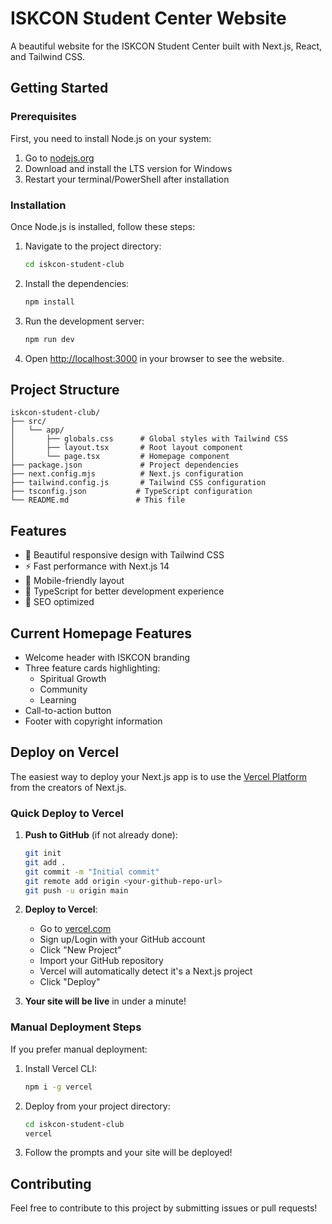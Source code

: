 # ISKCON Student Center Website

A beautiful website for the ISKCON Student Center built with Next.js, React, and Tailwind CSS.

## Getting Started

### Prerequisites

First, you need to install Node.js on your system:

1. Go to [nodejs.org](https://nodejs.org/)
2. Download and install the LTS version for Windows
3. Restart your terminal/PowerShell after installation

### Installation

Once Node.js is installed, follow these steps:

1. Navigate to the project directory:
   ```bash
   cd iskcon-student-club
   ```

2. Install the dependencies:
   ```bash
   npm install
   ```

3. Run the development server:
   ```bash
   npm run dev
   ```

4. Open [http://localhost:3000](http://localhost:3000) in your browser to see the website.

## Project Structure

```
iskcon-student-club/
├── src/
│   └── app/
│       ├── globals.css      # Global styles with Tailwind CSS
│       ├── layout.tsx       # Root layout component
│       └── page.tsx         # Homepage component
├── package.json             # Project dependencies
├── next.config.mjs          # Next.js configuration
├── tailwind.config.js       # Tailwind CSS configuration
├── tsconfig.json           # TypeScript configuration
└── README.md               # This file
```

## Features

- 🎨 Beautiful responsive design with Tailwind CSS
- ⚡ Fast performance with Next.js 14
- 📱 Mobile-friendly layout
- 🔧 TypeScript for better development experience
- 🎯 SEO optimized

## Current Homepage Features

- Welcome header with ISKCON branding
- Three feature cards highlighting:
  - Spiritual Growth
  - Community
  - Learning
- Call-to-action button
- Footer with copyright information

## Deploy on Vercel

The easiest way to deploy your Next.js app is to use the [Vercel Platform](https://vercel.com/new?utm_medium=default-template&filter=next.js&utm_source=create-next-app&utm_campaign=create-next-app-readme) from the creators of Next.js.

### Quick Deploy to Vercel

1. **Push to GitHub** (if not already done):
   ```bash
   git init
   git add .
   git commit -m "Initial commit"
   git remote add origin <your-github-repo-url>
   git push -u origin main
   ```

2. **Deploy to Vercel**:
   - Go to [vercel.com](https://vercel.com)
   - Sign up/Login with your GitHub account
   - Click "New Project"
   - Import your GitHub repository
   - Vercel will automatically detect it's a Next.js project
   - Click "Deploy"

3. **Your site will be live** in under a minute!

### Manual Deployment Steps

If you prefer manual deployment:

1. Install Vercel CLI:
   ```bash
   npm i -g vercel
   ```

2. Deploy from your project directory:
   ```bash
   cd iskcon-student-club
   vercel
   ```

3. Follow the prompts and your site will be deployed!

## Contributing

Feel free to contribute to this project by submitting issues or pull requests!

